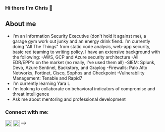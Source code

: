 ### Hi there I'm Chris 👋

## About me
- I'm an Information Security Executive (don't hold it against me), a garage gym work out junky and an energy drink fiend. 
  I’m currently doing "All The Things" from static code analysis, web-app security, basic red teaming to writing policy.
  I have an extensive background with the following:
    -AWS, GCP and Azure security architecture
    -All EDR/EPP's on the market (no really, I've used them all)
    -SIEM: Splunk, Devo, Azure Sentinel, Backstory, and Graylog
    -Firewalls: Palo Alto Networks, Fortinet, Cisco, Sophos and Checkpoint
    -Vulnerability Management: Tenable and Rapid7
-  I’m currently learning Yara L
-  I’m looking to collaborate on behavioral indicators of compromise and threat intelligence
-  Ask me about mentoring and professional development

### Connect with me:
-->
[<img align="left" alt="cr00ster | Twitter" width="22px" src="https://cdn.jsdelivr.net/npm/simple-icons@v3/icons/twitter.svg" />][twitter]
[<img align="left" alt="cr00ster | LinkedIn" width="22px" src="https://cdn.jsdelivr.net/npm/simple-icons@v3/icons/linkedin.svg" />][linkedin]

[twitter]: https://twitter.com/cr00ster
[linkedin]: https://www.linkedin.com/in/christopher-russell-5a9b20a7/

 
